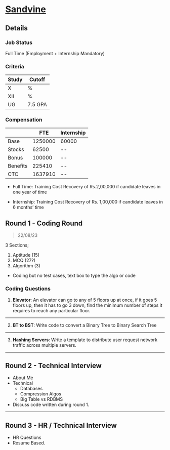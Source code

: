 # [Sandvine](https://sandvine.com/)

## Details

### Job Status

Full Time (Employment + Internship Mandatory)

### Criteria

| Study | Cutoff  |
|-------|---------|
| X     | %       |
| XII   | %       |
| UG    | 7.5 GPA |

[comment]: # (Any other details go under this. This is a comment)

### Compensation

|          | FTE     | Internship |
|----------|---------|------------|
| Base     | 1250000 | 60000      |
| Stocks   | 62500   | --         |
| Bonus    | 100000  | --         |
| Benefits | 225410  | --         |
| CTC      | 1637910 | --         |

[comment]: # (Details about the rounds go under this comment.)

- Full Time: Training Cost Recovery of  Rs.2,00,000 if candidate leaves in one year of time

- Internship: Training Cost Recovery of Rs. 1,00,000 if candidate leaves in 6 months’ time

## Round 1 - Coding Round

> 22/08/23

[comment]: # (Summary of the sections and experience below this comment.)

3 Sections;
1. Aptitude (15)
2. MCQ (27?)
3. Algorithm (3)

- Coding but no test cases, text box to type the algo or code

### Coding Questions

1. **Elevator**: An elevator can go to any of 5 floors up at once, if it goes 5 floors up, then it has to go 3 down, find the minimum number of steps it requires to reach any particular floor.

[comment]: # (Add any resources or links or code to this question under this comment.)

---

2. **BT to BST**: Write code to convert a Binary Tree to Binary Search Tree

[comment]: # (Add any resources or links or code to this question under this comment.)

---

3. **Hashing Servers**: Write a template to distribute user request network traffic across multiple servers.

[comment]: # (Add any resources or links or code to this question under this comment.)

---

## Round 2 - Technical Interview

- About Me
- Technical
    - Databases
    - Compression Algos
    - Big Table vs RDBMS
- Discuss code written during round 1.

---

## Round 3 - HR / Technical Interview

- HR Questions
- Resume Based.
